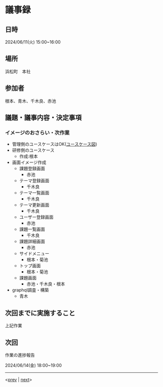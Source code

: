 # 議事録

## 日時

2024/06/11(火) 15:00~16:00

## 場所

浜松町　本社

## 参加者

根本、青木、千木良、赤池

## 議題・議事内容・決定事項

### イメージのおさらい・次作業

- 管理側のユースケースはOK([ユースケース図](https://github.com/Future-Csg3/nkaca-training-docs/blob/main/20_RD/20_ユースケース/ユースケース一覧.md))
- 研修側のユースケース
  - 作成:根本
- 画面イメージ作成
  - 課題登録画面
    - 赤池
  - テーマ登録画面
    - 千木良
  - テーマ一覧画面
    - 千木良
  - テーマ更新画面
    - 千木良
  - ユーザー登録画面
    - 赤池
  - 課題一覧画面
    - 千木良
  - 課題詳細画面
    - 赤池
  - サイドメニュー
    - 根本・菊池
  - トップ画面
    - 根本・菊池
  - 課題画面
    - 赤池・千木良・根本
- graphql調査・構築
  - 青木

## 次回までに実施すること

上記作業

## 次回

作業の進捗報告

2024/06/14(金) 18:00~19:00

---
<[prev](https://github.com/Future-Csg3/nkaca-training-docs/blob/main/01_議事録/20240607.md)
|
[next](https://github.com/Future-Csg3/nkaca-training-docs/blob/main/01_議事録/20240614.md)>
